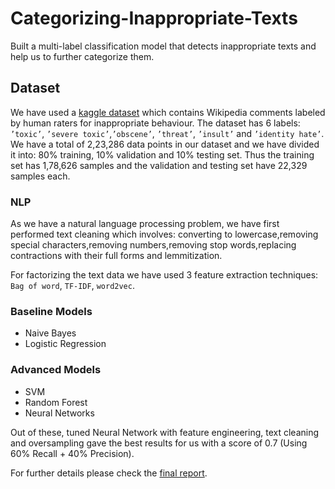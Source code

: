 # Categorizing-Inappropriate-Texts
Built a multi-label classification model that detects inappropriate texts and help us to further categorize them. 

## Dataset
We have used a [kaggle dataset](https://www.kaggle.com/c/jigsaw-toxic-comment-classification-challenge/data) which contains Wikipedia comments labeled by human raters for inappropriate behaviour. The dataset has 6 labels: `’toxic’`, `’severe toxic’`,`’obscene’`, `’threat’`, `’insult’` and `’identity hate’`. We have a total of 2,23,286 data points in our dataset and we have divided it into: 80% training, 10% validation and 10% testing
set. Thus the training set has 1,78,626 samples and the validation and testing set have 22,329 samples each.

### NLP 
As we have a natural language processing problem, we have first performed text cleaning which involves: converting to lowercase,removing special characters,removing numbers,removing stop words,replacing contractions with their full forms and lemmitization.

For factorizing the text data we have used 3 feature extraction techniques: `Bag of word`, `TF-IDF`, `word2vec`.

### Baseline Models
* Naive Bayes 
* Logistic Regression 

### Advanced Models
* SVM
* Random Forest 
* Neural Networks

Out of these, tuned Neural Network with feature engineering, text cleaning and oversampling gave the best results for us with a score of 0.7 (Using 60% Recall + 40% Precision).

For further details please check the [final report](https://github.com/mansisinghal25/Categorizing-Inappropriate-Texts/blob/main/19_Aditi_Mansi_Nimisha_FinalReport.pdf). 
